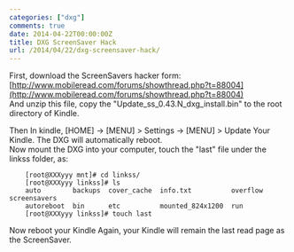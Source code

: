 ```yaml
---
categories: ["dxg"]
comments: true
date: 2014-04-22T00:00:00Z
title: DXG ScreenSaver Hack
url: /2014/04/22/dxg-screensaver-hack/
---
```


First, download the ScreenSavers hacker form:    
[http://www.mobileread.com/forums/showthread.php?t=88004](http://www.mobileread.com/forums/showthread.php?t=88004)    
And unzip this file, copy the "Update_ss_0.43.N_dxg_install.bin" to the root directory of Kindle. 


Then In kindle, [HOME] -> [MENU] > Settings -> [MENU] > Update Your Kindle. The DXG will automatically reboot.    
Now mount the DXG into your computer, touch the "last" file under the linkss folder, as:    

```
	[root@XXXyyy mnt]# cd linkss/
	[root@XXXyyy linkss]# ls
	auto        backups  cover_cache  info.txt          overflow  screensavers
	autoreboot  bin      etc          mounted_824x1200  run
	[root@XXXyyy linkss]# touch last

```
Now reboot your Kindle Again, your Kindle will remain the last read page as the ScreenSaver.    
